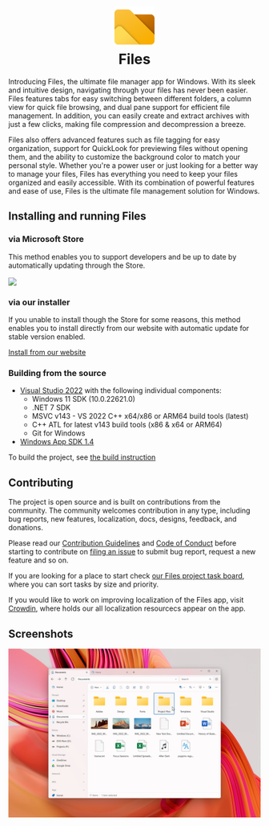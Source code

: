 <p align="center">
  <h1 align="center"><img alt="logo" src="assets/logo.png" width="80px" /><br/>Files</h1>
</p>

Introducing Files, the ultimate file manager app for Windows. With its sleek and intuitive design, navigating through your files has never been easier. Files features tabs for easy switching between different folders, a column view for quick file browsing, and dual pane support for efficient file management. In addition, you can easily create and extract archives with just a few clicks, making file compression and decompression a breeze.

Files also offers advanced features such as file tagging for easy organization, support for QuickLook for previewing files without opening them, and the ability to customize the background color to match your personal style. Whether you're a power user or just looking for a better way to manage your files, Files has everything you need to keep your files organized and easily accessible. With its combination of powerful features and ease of use, Files is the ultimate file management solution for Windows.

## Installing and running Files

### via Microsoft Store

This method enables you to support developers and be up to date by automatically updating through the Store.

<a title="Microsoft Store" target="_blank" href="https://apps.microsoft.com/store/detail/fluenthub/9nkb9hx8rjz3">
  <img width="128" align="center" src="https://get.microsoft.com/images/en-us%20dark.svg" />
</a>

### via our installer

If you unable to install though the Store for some reasons, this method enables you to install directly from our website with automatic update for stable version enabled.

[Install from our website](https://files.community/download)

### Building from the source

- [Visual Studio 2022](https://visualstudio.microsoft.com/vs/) with the following individual components:
    - Windows 11 SDK (10.0.22621.0)
    - .NET 7 SDK
    - MSVC v143 - VS 2022 C++ x64/x86 or ARM64 build tools (latest)
    - C++ ATL for latest v143 build tools (x86 & x64 or ARM64)
    - Git for Windows
- [Windows App SDK 1.4](https://learn.microsoft.com/windows/apps/windows-app-sdk/downloads#current-releases)

To build the project, see [the build instruction](https://files.community/docs/contributing/building-from-source) 

## Contributing

The project is open source and is built on contributions from the community. The community welcomes contribution in any type, including bug reports, new features, localization, docs, designs, feedback, and donations.

Please read our [Contribution Guidelines](CONTRIBUTING.md) and [Code of Conduct](CODE_OF_CONDUCT.md) before starting to contribute on [filing an issue](https://github.com/files-community/Files/issues) to submit bug report, request a new feature and so on.

If you are looking for a place to start check [our Files project task board](https://github.com/orgs/files-community/projects/3/views/2), where you can sort tasks by size and priority.

If you would like to work on improving localization of the Files app, visit [Crowdin](https://crowdin.com/project/files-app), where holds our all localization resourcecs appear on the app.

## Screenshots

![hero image](assets/hero.png)
